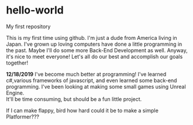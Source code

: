 # hello-world
My first repository

This is my first time using github.
I'm just a dude from America living in Japan.
I've grown up loving computers have done a little programming in the past.
Maybe I'll do some more Back-End Development as well.
Anyway, it's nice to meet everyone! Let's all do our best and accomplish our goals together!

**12/18/2019**
I've become much better at programming! 
I've learned c#,various frameworks of javascript, and even learned some back-end programming.
I've been looking at making some small games using Unreal Engine.  
It'll be time consuming, but should be a fun little project.

If I can make flappy, bird how hard could it be to make a simple Platformer???
